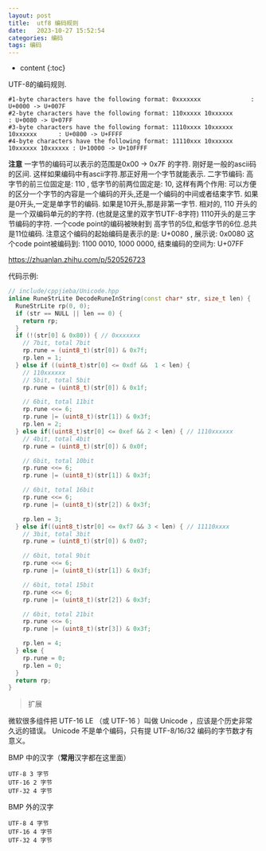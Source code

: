 ```yaml
---
layout: post
title:  utf8 编码规则
date:   2023-10-27 15:52:54
categories: 编码
tags: 编码
---
```


* content
{:toc}

UTF-8的编码规则.
```
#1-byte characters have the following format: 0xxxxxxx  			: U+0000 -> U+007F
#2-byte characters have the following format: 110xxxxx 10xxxxxx		        : U+0080 -> U+07FF
#3-byte characters have the following format: 1110xxxx 10xxxxxx 10xxxxxx	  : U+0800 -> U+FFFF
#4-byte characters have the following format: 11110xxx 10xxxxxx 10xxxxxx 10xxxxxx : U+10000 -> U+10FFFF
```

**注意**
一字节的编码可以表示的范围是0x00 -> 0x7F 的字符. 刚好是一般的ascii码的区间. 这样如果编码中有ascii字符.那正好用一个字节就能表示.
二字节编码: 高字节的前三位固定是: 110 , 低字节的前两位固定是: 10, 这样有两个作用:
可以方便的区分一个字节的内容是一个编码的开头,还是一个编码的中间或者结束字节.
如果是0开头,一定是单字节的编码.
如果是10开头,那是非第一字节.
相对的, 110 开头的是一个双编码单元的的字符. (也就是这里的双字节UTF-8字符)
1110开头的是三字节编码的字符.
一个code point的编码被映射到 高字节的5位,和低字节的6位.总共是11位编码.
注意这个编码的起始编码是表示的是: U+0080 ,
展示说: 0x0080 这个code point被编码到: 1100 0010, 1000 0000, 结束编码的空间为: U+07FF

https://zhuanlan.zhihu.com/p/520526723


代码示例:
``` c++
// include/cppjieba/Unicode.hpp
inline RuneStrLite DecodeRuneInString(const char* str, size_t len) {
  RuneStrLite rp(0, 0);
  if (str == NULL || len == 0) {
    return rp;
  }
  if (!(str[0] & 0x80)) { // 0xxxxxxx
    // 7bit, total 7bit
    rp.rune = (uint8_t)(str[0]) & 0x7f;
    rp.len = 1;
  } else if ((uint8_t)str[0] <= 0xdf &&  1 < len) { 
    // 110xxxxxx
    // 5bit, total 5bit
    rp.rune = (uint8_t)(str[0]) & 0x1f;

    // 6bit, total 11bit
    rp.rune <<= 6;
    rp.rune |= (uint8_t)(str[1]) & 0x3f;
    rp.len = 2;
  } else if((uint8_t)str[0] <= 0xef && 2 < len) { // 1110xxxxxx
    // 4bit, total 4bit
    rp.rune = (uint8_t)(str[0]) & 0x0f;

    // 6bit, total 10bit
    rp.rune <<= 6;
    rp.rune |= (uint8_t)(str[1]) & 0x3f;

    // 6bit, total 16bit
    rp.rune <<= 6;
    rp.rune |= (uint8_t)(str[2]) & 0x3f;

    rp.len = 3;
  } else if((uint8_t)str[0] <= 0xf7 && 3 < len) { // 11110xxxx
    // 3bit, total 3bit
    rp.rune = (uint8_t)(str[0]) & 0x07;

    // 6bit, total 9bit
    rp.rune <<= 6;
    rp.rune |= (uint8_t)(str[1]) & 0x3f;

    // 6bit, total 15bit
    rp.rune <<= 6;
    rp.rune |= (uint8_t)(str[2]) & 0x3f;

    // 6bit, total 21bit
    rp.rune <<= 6;
    rp.rune |= (uint8_t)(str[3]) & 0x3f;

    rp.len = 4;
  } else {
    rp.rune = 0;
    rp.len = 0;
  }
  return rp;
}
```


> 扩展

微软很多组件把 UTF-16 LE （或 UTF-16 ）叫做 Unicode ，应该是个历史非常久远的错误。
Unicode 不是单个编码，只有提 UTF-8/16/32 编码的字节数才有意义。

BMP 中的汉字（**常用**汉字都在这里面）
``` shell
UTF-8 3 字节
UTF-16 2 字节
UTF-32 4 字节
```

BMP 外的汉字
``` shell
UTF-8 4 字节
UTF-16 4 字节
UTF-32 4 字节
```